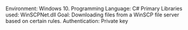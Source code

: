 Environment: Windows 10. 
Programming Language: C# 
Primary Libraries used: WinSCPNet.dll
Goal: Downloading files from a WinSCP file server based on certain rules.
Authentication: Private key
